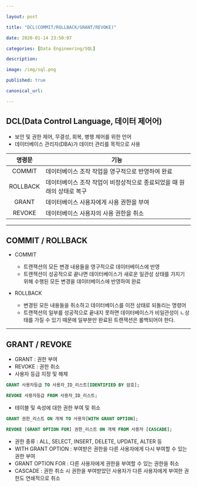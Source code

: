 ```yaml
---

layout: post

title: "DCL(COMMIT/ROLLBACK/GRANT/REVOKE)"

date: 2020-01-14 23:50:07

categories: [Data Engineering/SQL]

description:

image: /img/sql.png

published: true

canonical_url:

---
```


## DCL(Data Control Language, 데이터 제어어)

- 보안 및 권한 제어, 무결성, 회복, 병행 제어를 위한 언어
- 데이터베이스 관리자(DBA)가 데이터 관리를 목적으로 사용

|명령문|기능|
|:---:|----|
|COMMIT|데이터베이스 조작 작업을 영구적으로 반영하여 완료|
|ROLLBACK|데이터베이스 조작 작업이 비정상적으로 종료되었을 때 원래의 상태로 복구|
|GRANT|데이터베이스 사용자에게 사용 권한을 부여|
|REVOKE|데이터베이스 사용자의 사용 권한을 취소|

----------------------------------------------------------

## COMMIT / ROLLBACK

- COMMIT
  * 트랜잭션의 모든 변경 내용들을 영구적으로 데이터베이스에 반영
  * 트랜잭션이 성공적으로 끝나면 데이터베이스가 새로운 일관성 상태를 가지기 위해 수행된 모든 변경을 데이터베이스에 반영하여 완료

- ROLLBACK
  * 변경된 모든 내용들을 취소하고 데이터베이스를 이전 상태로 되돌리는 명령어
  * 트랜잭션의 일부를 성공적으로 끝내지 못하면 데이터베이스가 비일관성이 ㄴ상태를 가질 수 있기 때문에 일부분만 완료된 트랜잭션은 롤백되어야 한다.

-----------------------------------------------------------

## GRANT / REVOKE

- GRANT : 권한 부여
- REVOKE : 권한 취소
- 사용자 등급 지정 및 해제

```sql
GRANT 사용자등급 TO 사용자_ID_리스트[IDENTIFIED BY 암호];
```

```sql
REVOKE 사용자등급 FROM 사용자_ID_리스트;
```

- 테이블 및 속성에 대한 권한 부여 및 취소

```sql
GRANT 권한_리스트 ON 개체 TO 사용자[WITH GRANT OPTION];
```

```sql
REVOKE [GRANT OPTION FOR] 권한_리스트 ON 개체 FROM 사용자 [CASCADE];
```

  * 권한 종류 : ALL, SELECT, INSERT, DELETE, UPDATE, ALTER 등
  * WITH GRANT OPTION : 부여받은 권한을 다른 사용자에게 다시 부여할 수 있는 권한 부여
  * GRANT OPTION FOR : 다른 사용자에게 권한을 부여할 수 있는 권한을 취소
  * CASCADE : 권한 취소 시 권한을 부여받았던 사용자가 다른 사용자에게 부여한 권한도 연쇄적으로 취소

